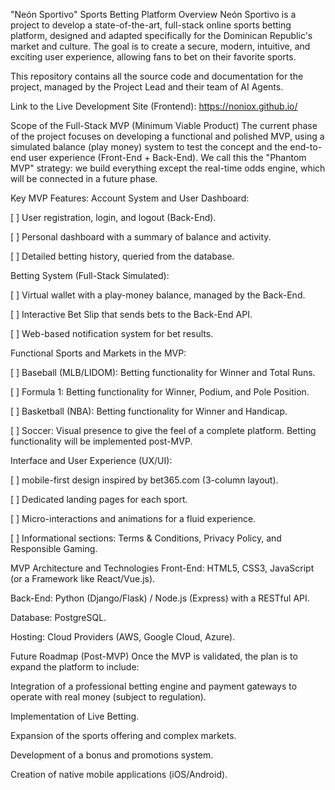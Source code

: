 "Neón Sportivo" Sports Betting Platform
Overview
Neón Sportivo is a project to develop a state-of-the-art, full-stack online sports betting platform, designed and adapted specifically for the Dominican Republic's market and culture. The goal is to create a secure, modern, intuitive, and exciting user experience, allowing fans to bet on their favorite sports.

This repository contains all the source code and documentation for the project, managed by the Project Lead and their team of AI Agents.

Link to the Live Development Site (Frontend): https://noniox.github.io/

Scope of the Full-Stack MVP (Minimum Viable Product)
The current phase of the project focuses on developing a functional and polished MVP, using a simulated balance (play money) system to test the concept and the end-to-end user experience (Front-End + Back-End). We call this the "Phantom MVP" strategy: we build everything except the real-time odds engine, which will be connected in a future phase.

Key MVP Features:
Account System and User Dashboard:

[ ] User registration, login, and logout (Back-End).

[ ] Personal dashboard with a summary of balance and activity.

[ ] Detailed betting history, queried from the database.

Betting System (Full-Stack Simulated):

[ ] Virtual wallet with a play-money balance, managed by the Back-End.

[ ] Interactive Bet Slip that sends bets to the Back-End API.

[ ] Web-based notification system for bet results.

Functional Sports and Markets in the MVP:

[ ] Baseball (MLB/LIDOM): Betting functionality for Winner and Total Runs.

[ ] Formula 1: Betting functionality for Winner, Podium, and Pole Position.

[ ] Basketball (NBA): Betting functionality for Winner and Handicap.

[ ] Soccer: Visual presence to give the feel of a complete platform. Betting functionality will be implemented post-MVP.

Interface and User Experience (UX/UI):

[ ] mobile-first design inspired by bet365.com (3-column layout).

[ ] Dedicated landing pages for each sport.

[ ] Micro-interactions and animations for a fluid experience.

[ ] Informational sections: Terms & Conditions, Privacy Policy, and Responsible Gaming.

MVP Architecture and Technologies
Front-End: HTML5, CSS3, JavaScript (or a Framework like React/Vue.js).

Back-End: Python (Django/Flask) / Node.js (Express) with a RESTful API.

Database: PostgreSQL.

Hosting: Cloud Providers (AWS, Google Cloud, Azure).

Future Roadmap (Post-MVP)
Once the MVP is validated, the plan is to expand the platform to include:

Integration of a professional betting engine and payment gateways to operate with real money (subject to regulation).

Implementation of Live Betting.

Expansion of the sports offering and complex markets.

Development of a bonus and promotions system.

Creation of native mobile applications (iOS/Android).
